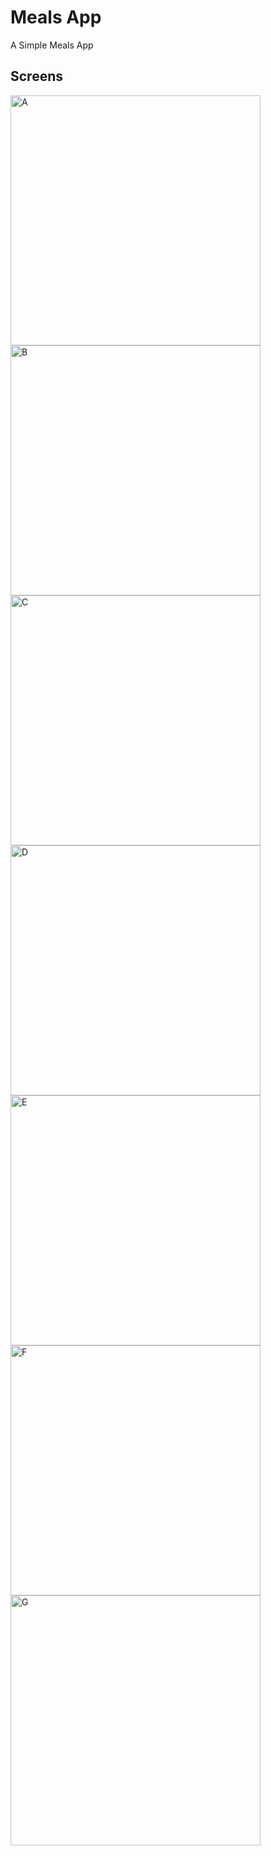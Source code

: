 # Meals App

A Simple Meals App

## Screens

<div>
  <img src="assets/images/screens/aa.png" alt="A" width="400" />
  <img src="assets/images/screens/dd.png" alt="B" width="400" />
  <img src="assets/images/screens/bb.png" alt="C" width="400" />
  <img src="assets/images/screens/cc.png" alt="D" width="400" />
  <img src="assets/images/screens/ee.png" alt="E" width="400" />
  <img src="assets/images/screens/ff.png" alt="F" width="400" />
  <img src="assets/images/screens/gg.png" alt="G" width="400" />

  </div>
